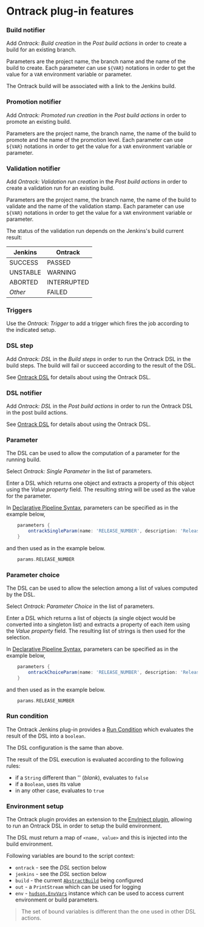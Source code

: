 Ontrack plug-in features
========================

### Build notifier

Add _Ontrack: Build creation_ in the _Post build actions_ in order to create a build for an existing branch.

Parameters are the project name, the branch name and the name of the build to create. Each parameter can use `${VAR}` notations in order to get the value for a `VAR` environment variable or parameter.

The Ontrack build will be associated with a link to the Jenkins build.

### Promotion notifier

Add _Ontrack: Promoted run creation_ in the _Post build actions_ in order to promote an existing build.

Parameters are the project name, the branch name, the name of the build to promote and the name of the promotion level. Each parameter can use `${VAR}` notations in order to get the value for a `VAR` environment variable or parameter.

### Validation notifier

Add _Ontrack: Validation run creation_ in the _Post build actions_ in order to create a validation run for an existing build.

Parameters are the project name, the branch name, the name of the build to validate and the name of the validation stamp. Each parameter can use `${VAR}` notations in order to get the value for a `VAR` environment variable or parameter.

The status of the validation run depends on the Jenkins's build current result:

Jenkins | Ontrack
--------|--------
SUCCESS | PASSED
UNSTABLE | WARNING
ABORTED | INTERRUPTED
_Other_ | FAILED

### Triggers

Use the _Ontrack: Trigger_ to add a trigger which fires the job
according to the indicated setup.

### DSL step

Add _Ontrack: DSL_ in the _Build steps_ in order to run the Ontrack DSL in the build steps. The build will fail or succeed according to the result of the DSL.

See [Ontrack DSL](ONTRACK_DSL.md) for details about using the Ontrack DSL.

### DSL notifier

Add _Ontrack: DSL_ in the _Post build actions_ in order to run the Ontrack DSL in the post build actions.

See [Ontrack DSL](ONTRACK_DSL.md) for details about using the Ontrack DSL.

### Parameter

The DSL can be used to allow the computation of a parameter for the
running build.

Select _Ontrack: Single Parameter_ in the list of parameters.

Enter a DSL which returns one object and extracts a property of this
object using the _Value property_ field. The resulting string will
be used as the value for the parameter.

In [Declarative Pipeline Syntax](https://jenkins.io/doc/book/pipeline/syntax/#declarative-pipeline), parameters can be specified as in the example below,

```groovy
    parameters {
        ontrackSingleParam(name: 'RELEASE_NUMBER', description: 'Release number', dsl: "ontrack.branch('PRJ', 'BRANCH')", valueProperty: 'name')
    }
```

and then used as in the example below.

```groovy
    params.RELEASE_NUMBER
```

### Parameter choice

The DSL can be used to allow the selection among a list of values
computed by the DSL.

Select _Ontrack: Parameter Choice_ in the list of parameters.

Enter a DSL which returns a list of objects (a single object would
   be converted into a singleton list) and extracts a property of
   each item using the _Value property_ field. The resulting list of
   strings is then used for the selection.

In [Declarative Pipeline Syntax](https://jenkins.io/doc/book/pipeline/syntax/#declarative-pipeline), parameters can be specified as in the example below,

```groovy
    parameters {
        ontrackChoiceParam(name: 'RELEASE_NUMBER', description: 'Release number', dsl: "ontrack.branch('PRJ', 'BRANCH').standardFilter(count: 5)", valueProperty: 'name')
    }
```

and then used as in the example below.

```groovy
    params.RELEASE_NUMBER
```

### Run condition

The Ontrack Jenkins plug-in provides a [Run Condition](https://wiki.jenkins-ci.org/display/JENKINS/Run+Condition+Plugin) which evaluates the result of the DSL into a `boolean`.

The DSL configuration is the same than above.

The result of the DSL execution is evaluated according to the following rules:

* if a `String` different than '' (_blank_), evaluates to `false`
* if a `Boolean`, uses its value
* in any other case, evaluates to `true`

### Environment setup

The Ontrack plugin provides an extension to the [EnvInject plugin](https://wiki.jenkins-ci.org/display/JENKINS/EnvInject+Plugin), allowing to run an Ontrack DSL in order to setup the build environment.

The DSL must return a map of `<name, value>` and this is injected into the build environment.

Following variables are bound to the script context:

* `ontrack` - see the _DSL_ section below
* `jenkins` - see the _DSL_ section below
* `build` - the current [`AbstractBuild`](http://javadoc.jenkins-ci.org/hudson/model/AbstractBuild.html) being configured
* `out` - a `PrintStream` which can be used for logging
* `env` - [`hudson.EnvVars`](http://javadoc.jenkins-ci.org/hudson/EnvVars.html) instance which can be used to access current environment or build parameters.

> The set of bound variables is different than the one used in other DSL actions.
